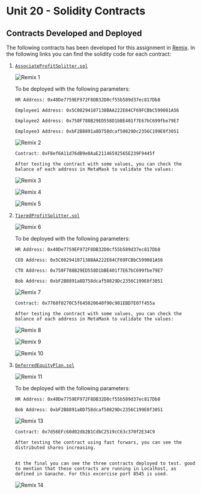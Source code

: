 # Unit 20 - Solidity Contracts

## Contracts Developed and Deployed

The following contracts has been developed for this assignment in [Remix](https://remix.ethereum.org/#optimize=false&evmVersion=null&version=soljson-v0.5.17+commit.d19bba13.js). In the following links you can find the solidity code for each contract:

1. [`AssociateProfitSplitter.sol`](Starter-Code/AssociateProfitSplitter.sol)

   ![Remix 1](Images/Picture1.png)
   
   To be deployed with the following parameters:
                         
       HR Address: 0x40De7759EF972F8DB32D0cf55b589d37ec817Db8

       Employee1 Address: 0x5C08294107138BAA222E84CF69FCBbC599081A56

       Employee2 Address: 0x750F788B29ED558D1bBE401f7E67bC699fbe79E7

       Employee3 Address: 0xbF2B8891a8D758dcaf50829Dc2356C199E0f3051

   ![Remix 2](Images/Picture2.png)

       Contract: 0xF8ef6A11d76dB9e0AaE21146592565E239F9445f
       
       After testing the contract with some values, you can check the balance of each address in MetaMask to validate the values:

   ![Remix 3](Images/Picture3.png)

   ![Remix 4](Images/Picture4.png)

   ![Remix 5](Images/Picture5.png)
      
2. [`TieredProfitSplitter.sol`](Starter-Code/TieredProfitSplitter.sol)
   
   ![Remix 6](Images/Picture6.png)
   
   To be deployed with the following parameters:
                         
       HR Address: 0x40De7759EF972F8DB32D0cf55b589d37ec817Db8
       
       CEO Address: 0x5C08294107138BAA222E84CF69FCBbC599081A56
       
       CTO Address: 0x750F788B29ED558D1bBE401f7E67bC699fbe79E7
       
       Bob Address: 0xbF2B8891a8D758dcaf50829Dc2356C199E0f3051

   ![Remix 7](Images/Picture7.png)

       Contract: 0x7768f0270C5f645020640f90c901EBD7E07f455a
       
       After testing the contract with some values, you can check the balance of each address in MetaMask to validate the values:

   ![Remix 8](Images/Picture8.png)

   ![Remix 9](Images/Picture9.png)

   ![Remix 10](Images/Picture10.png)
   
3. [`DeferredEquityPlan.sol`](Starter-Code/DeferredEquityPlan.sol)

   ![Remix 11](Images/Picture11.png)
   
   To be deployed with the following parameters:
                         
       HR Address: 0x40De7759EF972F8DB32D0cf55b589d37ec817Db8
       
       Bob Address: 0xbF2B8891a8D758dcaf50829Dc2356C199E0f3051
      
   ![Remix 13](Images/Picture13.png)

       Contract: 0x7d56EFc60d02db2B1CdbC2519cC63c370f2E34C9
       
       After testing the contract using fast forwars, you can see the distributed shares increasing.

       
       At the final you can see the three contracts deployed to test. good to mention that these contracts are running in Localhost, as defined in Ganache. For this excercise port 8545 is used.
       
   ![Remix 14](Images/Picture14.png)
       
       

